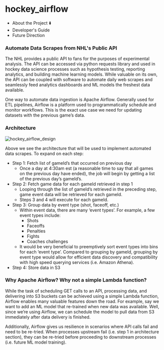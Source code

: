 # hockey_airflow
* About the Project ⬇️
* Developer's Guide
* Future Direction

### Automate Data Scrapes from NHL's Public API
The NHL provides a public API to fans for the purposes of experimental analysis. 
The API can be accessed via python requests library and used in hockey data science processes such as hypothesis testing, reporting analytics, and building machine learning models. 
While valuable on its own, the API can be coupled with software to automate daily web scrapes and seamlessly feed analytics dashboards and ML models the freshest data available.

One way to automate data ingestion is Apache Airflow. 
Generally used for ETL pipelines, Airflow is a platform used to programmatically schedule and monitor workflows. 
This is the exact use case we need for updating datasets with the previous game’s data.


### Architecture
![hockey_airflow_design](https://user-images.githubusercontent.com/19720687/125180229-b071ff80-e1c5-11eb-8c6e-633432ba468e.png)

Above we see the architecture that will be used to implement automated data scrapes. To expand on each step:
* Step 1: Fetch list of gameId’s that occurred on previous day
  * Once a day at 4:30am est (a reasonable time to say that all games on the previous day have ended), the job will begin by getting a list of the previous day’s gameId’s.
* Step 2: Fetch game data for each gameId retrieved in step 1
  * Looping through the list of gameId’s retrieved in the preceding step, game event data will be retrieved for each gameId.
  * Steps 3 and 4 will execute for each gameId.
* Step 3: Group data by event type (shot, faceoff, etc.)
  * Within event data, there are many ‘event types’. For example, a few event types include:
    * Shots
    * Faceoffs
    * Penalties
    * Fights
    * Coaches challenges
  * It would be very beneficial to preemptively sort event types into bins for each ‘event type’. Compared to grouping by gameId, grouping by event type would allow for efficient data discovery and compatibility with high speed querying services (i.e. Amazon Athena).
* Step 4: Store data in S3

### Why Apache Airflow? Why not a simple Lambda function?
While the task of scheduling GET calls to an API, processing data, and delivering into S3 buckets can be achieved using a simple Lambda function, Airflow enables many valuable features down the road. 
For example, say we want to add an ML model that re-trained when new data was available. 
Well, since we’re using Airflow, we can schedule the model to pull data from S3 immediately after data delivery is finished.

Additionally, Airflow gives us resilience in scenarios where API calls fail and need to be re-tried. 
When processes upstream fail (i.e. step 1 in architecture section), they can be re-tried before proceeding to downstream processes (i.e. future ML model training).

